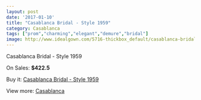 ```yaml
---
layout: post
date: '2017-01-10'
title: "Casablanca Bridal - Style 1959"
category: Casablanca
tags: ["prom","charming","elegant","demure","bridal"]
image: http://www.idealgown.com/5716-thickbox_default/casablanca-bridal-style-1959.jpg
---
```

Casablanca Bridal - Style 1959

On Sales: **$422.5**
<a href="https://www.idealgown.com/en/casablanca/2489-casablanca-bridal-style-1959.html"><amp-img layout="responsive" width="600" height="600" src="//www.idealgown.com/5716-thickbox_default/casablanca-bridal-style-1959.jpg" alt="Casablanca Bridal - Style 1959 0" /></a>
<a href="https://www.idealgown.com/en/casablanca/2489-casablanca-bridal-style-1959.html"><amp-img layout="responsive" width="600" height="600" src="//www.idealgown.com/5718-thickbox_default/casablanca-bridal-style-1959.jpg" alt="Casablanca Bridal - Style 1959 1" /></a>
<a href="https://www.idealgown.com/en/casablanca/2489-casablanca-bridal-style-1959.html"><amp-img layout="responsive" width="600" height="600" src="//www.idealgown.com/5717-thickbox_default/casablanca-bridal-style-1959.jpg" alt="Casablanca Bridal - Style 1959 2" /></a>

Buy it: [Casablanca Bridal - Style 1959](https://www.idealgown.com/en/casablanca/2489-casablanca-bridal-style-1959.html "Casablanca Bridal - Style 1959")

View more: [Casablanca](https://www.idealgown.com/en/31-casablanca "Casablanca")